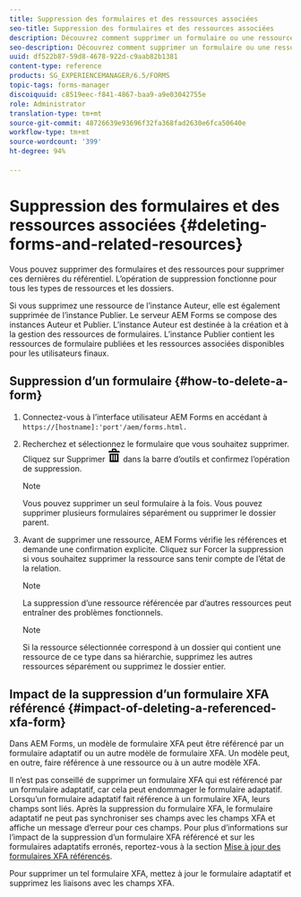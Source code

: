 ```yaml
---
title: Suppression des formulaires et des ressources associées
seo-title: Suppression des formulaires et des ressources associées
description: Découvrez comment supprimer un formulaire ou une ressource dans AEM Forms et quel est l’impact de cette suppression sur les ressources et les formulaires XFA référencés et de référence.
seo-description: Découvrez comment supprimer un formulaire ou une ressource dans AEM Forms et quel est l’impact de cette suppression sur les ressources et les formulaires XFA référencés et de référence.
uuid: df522b87-59d8-4678-922d-c9aab82b1381
content-type: reference
products: SG_EXPERIENCEMANAGER/6.5/FORMS
topic-tags: forms-manager
discoiquuid: c8519eec-f841-4867-baa9-a9e03042755e
role: Administrator
translation-type: tm+mt
source-git-commit: 48726639e93696f32fa368fad2630e6fca50640e
workflow-type: tm+mt
source-wordcount: '399'
ht-degree: 94%

---
```



# Suppression des formulaires et des ressources associées {#deleting-forms-and-related-resources}

Vous pouvez supprimer des formulaires et des ressources pour supprimer ces dernières du référentiel. L’opération de suppression fonctionne pour tous les types de ressources et les dossiers.

Si vous supprimez une ressource de l’instance Auteur, elle est également supprimée de l’instance Publier. Le serveur AEM Forms se compose des instances Auteur et Publier. L’instance Auteur est destinée à la création et à la gestion des ressources de formulaires. L’instance Publier contient les ressources de formulaire publiées et les ressources associées disponibles pour les utilisateurs finaux.

## Suppression d’un formulaire {#how-to-delete-a-form}

1. Connectez-vous à l’interface utilisateur AEM Forms en accédant à `https://[hostname]:'port'/aem/forms.html.`
1. Recherchez et sélectionnez le formulaire que vous souhaitez supprimer. Cliquez sur Supprimer ![aem6forms_delete2](assets/aem6forms_delete2.png) dans la barre d’outils et confirmez l’opération de suppression.

   >[!NOTE]
   >
   >Vous pouvez supprimer un seul formulaire à la fois. Vous pouvez supprimer plusieurs formulaires séparément ou supprimer le dossier parent.

1. Avant de supprimer une ressource, AEM Forms vérifie les références et demande une confirmation explicite. Cliquez sur Forcer la suppression si vous souhaitez supprimer la ressource sans tenir compte de l’état de la relation.

   >[!NOTE]
   >
   >La suppression d’une ressource référencée par d’autres ressources peut entraîner des problèmes fonctionnels.

   >[!NOTE]
   >
   >Si la ressource sélectionnée correspond à un dossier qui contient une ressource de ce type dans sa hiérarchie, supprimez les autres ressources séparément ou supprimez le dossier entier.

## Impact de la suppression d’un formulaire XFA référencé  {#impact-of-deleting-a-referenced-xfa-form}

Dans AEM Forms, un modèle de formulaire XFA peut être référencé par un formulaire adaptatif ou un autre modèle de formulaire XFA. Un modèle peut, en outre, faire référence à une ressource ou à un autre modèle XFA.

Il n’est pas conseillé de supprimer un formulaire XFA qui est référencé par un formulaire adaptatif, car cela peut endommager le formulaire adaptatif. Lorsqu’un formulaire adaptatif fait référence à un formulaire XFA, leurs champs sont liés. Après la suppression du formulaire XFA, le formulaire adaptatif ne peut pas synchroniser ses champs avec les champs XFA et affiche un message d’erreur pour ces champs. Pour plus d’informations sur l’impact de la suppression d’un formulaire XFA référencé et sur les formulaires adaptatifs erronés, reportez-vous à la section [Mise à jour des formulaires XFA référencés](/help/forms/using/get-xdp-pdf-documents-aem.md#p-updating-referenced-xfa-forms-p).

Pour supprimer un tel formulaire XFA, mettez à jour le formulaire adaptatif et supprimez les liaisons avec les champs XFA.
